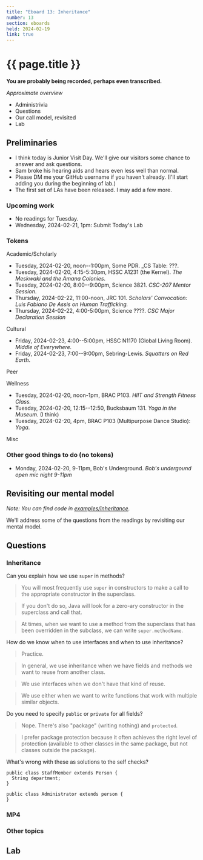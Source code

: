 ```yaml
---
title: "Eboard 13: Inheritance"
number: 13
section: eboards
held: 2024-02-19
link: true
---
```

# {{ page.title }}

**You are probably being recorded, perhaps even transcribed.**

_Approximate overview_

* Administrivia
* Questions
* Our call model, revisited
* Lab

Preliminaries
-------------

* I think today is Junior Visit Day. We'll give our visitors some chance
  to answer and ask questions.
* Sam broke his hearing aids and hears even less well than normal.
* Please DM me your GitHub username if you haven't already. (I'll start
  adding you during the beginning of lab.)
* The first set of LAs have been released. I may add a few more.

### Upcoming work

* No readings for Tuesday.
* Wednesday, 2024-02-21, 1pm: Submit Today's Lab

### Tokens

Academic/Scholarly

* Tuesday, 2024-02-20, noon--1:00pm, Some PDR.
  _CS Table: ???.
* Tuesday, 2024-02-20, 4:15-5:30pm, HSSC A1231 (the Kernel).
  _The Meskwaki and the Amana Colonies_.
* Tuesday, 2024-02-20, 8:00--9:00pm, Science 3821.
  _CSC-207 Mentor Session_.
* Thursday, 2024-02-22, 11:00-noon, JRC 101.
  _Scholars' Convocation: Luis Fabiano De Assis on Human Trafficking._
* Thursday, 2024-02-22, 4:00-5:00pm, Science ????.
  _CSC Major Declaration Session_

Cultural

* Friday, 2024-02-23, 4:00--5:00pm, HSSC N1170 (Global Living Room).
  _Middle of Everywhere._
* Friday, 2024-02-23, 7:00--9:00pm, Sebring-Lewis.
  _Squatters on Red Earth_.

Peer

Wellness

* Tuesday, 2024-02-20, noon-1pm, BRAC P103.
  _HIIT and Strength Fitness Class._
* Tuesday, 2024-02-20, 12:15--12:50, Bucksbaum 131.
  _Yoga in the Museum._ (I think)
* Tuesday, 2024-02-20, 4pm, BRAC P103 (Multipurpose Dance Studio):
  _Yoga_.

Misc

### Other good things to do (no tokens)

* Monday, 2024-02-20, 9-11pm, Bob's Underground.
  _Bob's undergound open mic night 9-11pm_

Revisiting our mental model
---------------------------

_Note: You can find code in [examples/inheritance](../examples/inheritance)._

We'll address some of the questions from the readings by revisiting
our mental model.

Questions
---------

### Inheritance

Can you explain how we use `super` in methods?

> You will most frequently use `super` in constructors to make a call
  to the appropriate constructor in the superclass.

> If you don't do so, Java will look for a zero-ary constructor in the
  superclass and call that.

> At times, when we want to use a method from the superclass that has
  been overridden in the subclass, we can write `super.methodName`.

How do we know when to use interfaces and when to use inheritance?

> Practice.

> In general, we use inheritance when we have fields and methods we want
  to reuse from another class.

> We use interfaces when we don't have that kind of reuse.

> We use either when we want to write functions that work with multiple
  similar objects.

Do you need to specify `public` or `private` for all fields?

> Nope. There's also "package" (writing nothing) and `protected`.

> I prefer package protection because it often achieves the right level
  of protection (available to other classes in the same package, but
  not classes outside the package).

What's wrong with these as solutions to the self checks?

```
public class StaffMember extends Person {
  String department;
}

public class Administrator extends person {
}
```

>

> 

### MP4

### Other topics

Lab
---
